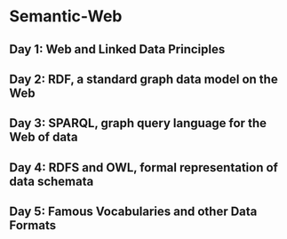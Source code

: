 # Semantic-Web

## Day 1: Web and Linked Data Principles

## Day 2: RDF, a standard graph data model on the Web

## Day 3: SPARQL, graph query language for the Web of data

## Day 4: RDFS and OWL, formal representation of data schemata

## Day 5: Famous Vocabularies and other Data Formats
